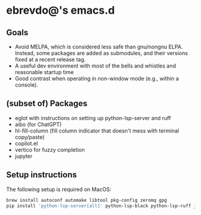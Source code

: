 # ebrevdo@'s emacs.d

## Goals

* Avoid MELPA, which is considered less safe than gnu/nongnu ELPA.  Instead, some packages
  are added as submodules, and their versions fixed at a recent release tag.
* A useful dev environment with most of the bells and whistles and reasonable startup time
* Good contrast when operating in non-window mode (e.g., within a console).

## (subset of) Packages

* eglot with instructions on setting up python-lsp-server and ruff
* aibo (for ChatGPT)
* hl-fill-column (fill column indicator that doesn't mess with terminal copy/paste)
* copilot.el
* vertico for fuzzy completion
* jupyter

## Setup instructions

The following setup is required on MacOS:

```sh
brew install autoconf automake libtool pkg-config zeromq gpg
pip install 'python-lsp-server[all]' python-lsp-black python-lsp-ruff jupyterlab
```


